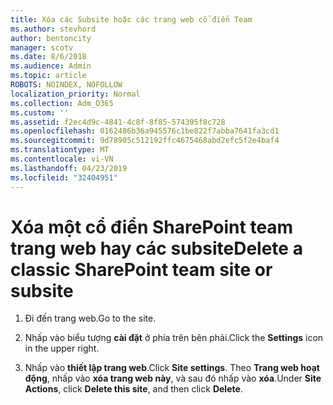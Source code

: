 ```yaml
---
title: Xóa các Subsite hoặc các trang web cổ điển Team
ms.author: stevhord
author: bentoncity
manager: scotv
ms.date: 8/6/2018
ms.audience: Admin
ms.topic: article
ROBOTS: NOINDEX, NOFOLLOW
localization_priority: Normal
ms.collection: Adm_O365
ms.custom: ''
ms.assetid: f2ec4d9c-4841-4c8f-8f85-574395f8c728
ms.openlocfilehash: 0162486b36a945576c1be822f7abba7641fa3cd1
ms.sourcegitcommit: 9d78905c512192ffc4675468abd2efc5f2e4baf4
ms.translationtype: MT
ms.contentlocale: vi-VN
ms.lasthandoff: 04/23/2019
ms.locfileid: "32404951"
---
```

# <a name="delete-a-classic-sharepoint-team-site-or-subsite"></a><span data-ttu-id="d27b8-102">Xóa một cổ điển SharePoint team trang web hay các subsite</span><span class="sxs-lookup"><span data-stu-id="d27b8-102">Delete a classic SharePoint team site or subsite</span></span>

1. <span data-ttu-id="d27b8-103">Đi đến trang web.</span><span class="sxs-lookup"><span data-stu-id="d27b8-103">Go to the site.</span></span>
    
2. <span data-ttu-id="d27b8-104">Nhấp vào biểu tượng **cài đặt** ở phía trên bên phải.</span><span class="sxs-lookup"><span data-stu-id="d27b8-104">Click the **Settings** icon in the upper right.</span></span> 
    
3. <span data-ttu-id="d27b8-105">Nhấp vào **thiết lập trang web**.</span><span class="sxs-lookup"><span data-stu-id="d27b8-105">Click **Site settings**.</span></span> <span data-ttu-id="d27b8-106">Theo **Trang web hoạt động**, nhấp vào **xóa trang web này**, và sau đó nhấp vào **xóa**.</span><span class="sxs-lookup"><span data-stu-id="d27b8-106">Under **Site Actions**, click **Delete this site**, and then click **Delete**.</span></span>
    

